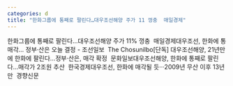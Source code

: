 ```yaml
---
categories: d
title: "한화그룹에 통째로 팔린다…대우조선해양 주가 11 껑충  매일경제"
---
```

한화그룹에 통째로 팔린다…대우조선해양 주가 11% 껑충&nbsp;&nbsp;매일경제대우조선, 한화에 통매각... 정부·산은 오늘 결정 - 조선일보&nbsp;&nbsp;The Chosunilbo[단독] 대우조선해양, 21년만에 한화에 팔린다…정부·산은, 매각 확정&nbsp;&nbsp;문화일보대우조선해양, 한화에 통째로 팔린다…매각가 2조원 추산&nbsp;&nbsp;한국경제대우조선, 한화에 매각될 듯···2009년 무산 이후 13년 만&nbsp;&nbsp;경향신문